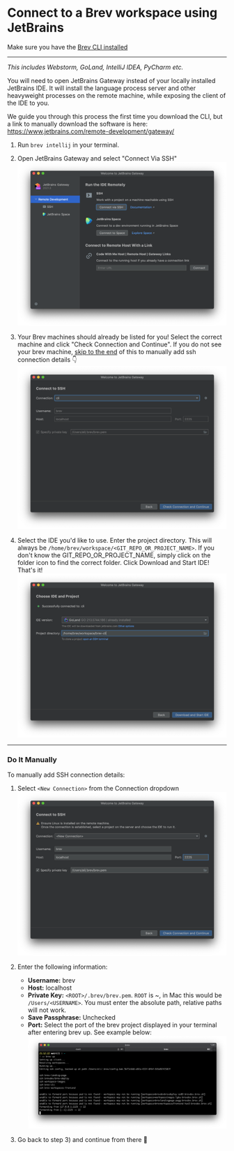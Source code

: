 # Connect to a Brev workspace using JetBrains

Make sure you have the [Brev CLI installed](/)

---

_This includes Webstorm, GoLand, IntelliJ IDEA, PyCharm etc._

You will need to open JetBrains Gateway instead of your locally installed JetBrains IDE. It will install the language process server and other heavyweight processes on the remote machine, while exposing the client of the IDE to you.

We guide you through this process the first time you download the CLI, but a link to manually download the software is here: https://www.jetbrains.com/remote-development/gateway/

1. Run `brev intellij` in your terminal.

2. Open JetBrains Gateway and select "Connect Via SSH"
![Screenshot](media/jetbrains1.png)

3. Your Brev machines should already be listed for you! Select the correct machine and click "Check Connection and Continue". If you do not see your brev machine, [skip to the end](#do-it-manually) of this to manually add ssh connection details 👇
![Screenshot](media/jetbrains2.png)

4. Select the IDE you'd like to use. Enter the project directory. This will always be `/home/brev/workspace/<GIT_REPO_OR_PROJECT_NAME>`. If you don't know the GIT_REPO_OR_PROJECT_NAME, simply click on the folder icon to find the correct folder. Click Download and Start IDE! That's it!
![Screenshot](media/jetbrains3.png)
<!-- IDE Versions in the dropdown:
![Screenshot](media/jetbrains4.png) -->

---

### Do It Manually

To manually add SSH connection details:

1. Select `<New Connection>` from the Connection dropdown
![Screenshot](media/jetbrains5.png)

2. Enter the following information:
	* **Username:** brev
	* **Host:** localhost
	* **Private Key:** `<ROOT>/.brev/brev.pem`. `ROOT` is ~, in Mac this would be `/Users/<USERNAME>`. You must enter the absolute path, relative paths will not work.
	* **Save Passphrase:** Unchecked
	* **Port:** Select the port of the brev project displayed in your terminal after entering brev up. See example below:
![Screenshot](media/jetbrains6.png)

3. Go back to step 3) and continue from there 🙂
